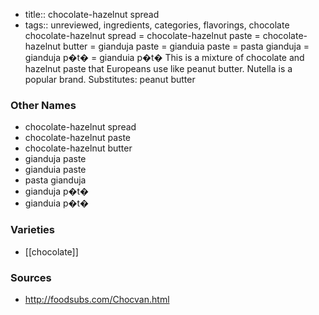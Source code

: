 - title:: chocolate-hazelnut spread
- tags:: unreviewed, ingredients, categories, flavorings, chocolate
chocolate-hazelnut spread = chocolate-hazelnut paste = chocolate-hazelnut butter = gianduja paste = gianduia paste = pasta gianduja = gianduja p�t� = gianduia p�t� This is a mixture of chocolate and hazelnut paste that Europeans use like peanut butter. Nutella is a popular brand. Substitutes: peanut butter

### Other Names

* chocolate-hazelnut spread
* chocolate-hazelnut paste
* chocolate-hazelnut butter
* gianduja paste
* gianduia paste
* pasta gianduja
* gianduja p�t�
* gianduia p�t�

### Varieties

* [[chocolate]]

### Sources
* http://foodsubs.com/Chocvan.html
